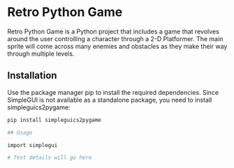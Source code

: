 # Retro Python Game

Retro Python Game is a Python project that includes a game that revolves around the user controlling a character through a 2-D Platformer. The main sprite will come across many enemies and obstacles as they make their way through multiple levels. 

## Installation

Use the package manager pip to install the required dependencies. Since SimpleGUI is not available as a standalone package, you need to install simpleguics2pygame:
```bash
pip install simpleguics2pygame

## Usage

import simplegui

# Test details will go here 
